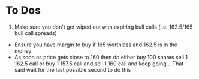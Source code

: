 # To Dos

1. Make sure you don't get wiped out with expiring bull calls (i.e. 162.5/165 bull call spreads)
  * Ensure you have margin to buy if 165 worthless and 162.5 is in the money
  * As soon as price gets close to 160 then do either buy 100 shares sell 1 162.5 call or buy 1 157.5 call and sell 1 160 call and keep going... That said wait for the last possible second to do this

